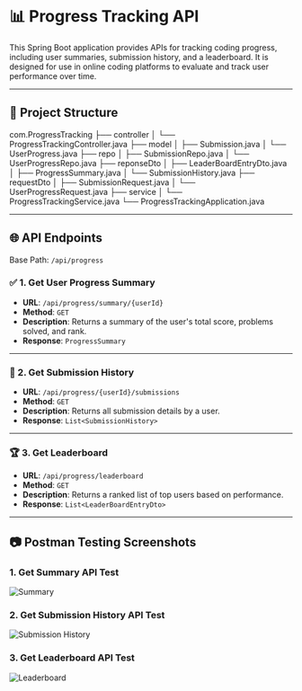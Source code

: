 
# 📊 Progress Tracking API

This Spring Boot application provides APIs for tracking coding progress, including user summaries, submission history, and a leaderboard. It is designed for use in online coding platforms to evaluate and track user performance over time.

---

## 📁 Project Structure
com.ProgressTracking
├── controller
│   └── ProgressTrackingController.java
├── model
│   ├── Submission.java
│   └── UserProgress.java
├── repo
│   ├── SubmissionRepo.java
│   └── UserProgressRepo.java
├── reponseDto
│   ├── LeaderBoardEntryDto.java
│   ├── ProgressSummary.java
│   └── SubmissionHistory.java
├── requestDto
│   ├── SubmissionRequest.java
│   └── UserProgressRequest.java
├── service
│   └── ProgressTrackingService.java
└── ProgressTrackingApplication.java

---

## 🌐 API Endpoints

Base Path: `/api/progress`

### ✅ 1. Get User Progress Summary

- **URL**: `/api/progress/summary/{userId}`
- **Method**: `GET`
- **Description**: Returns a summary of the user's total score, problems solved, and rank.
- **Response**: `ProgressSummary`

---

### 📜 2. Get Submission History

- **URL**: `/api/progress/{userId}/submissions`
- **Method**: `GET`
- **Description**: Returns all submission details by a user.
- **Response**: `List<SubmissionHistory>`

---

### 🏆 3. Get Leaderboard

- **URL**: `/api/progress/leaderboard`
- **Method**: `GET`
- **Description**: Returns a ranked list of top users based on performance.
- **Response**: `List<LeaderBoardEntryDto>`

---

## 📷 Postman Testing Screenshots

### 1. Get Summary API Test
![Summary](https://github.com/user-attachments/assets/3e848c32-2eca-4cc0-a1c9-6eb5c1d4721f)

### 2. Get Submission History API Test
![Submission History]((https://github.com/user-attachments/assets/1146eff7-fa5c-4563-8853-b78af3e98122))

### 3. Get Leaderboard API Test
![Leaderboard](https://github.com/user-attachments/assets/7c3a5409-811c-4483-9716-baac543ce3b7)

